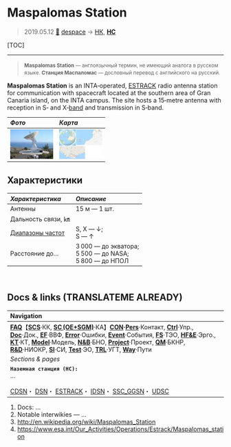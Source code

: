 # Maspalomas Station
> 2019.05.12 [🚀](../index/index.md) [despace](index.md) → [НК](scs.md), **[НС](scs.md)**

[TOC]

---

> <small>**Maspalomas Station** — англоязычный термин, не имеющий аналога в русском языке. **Станция Маспаломас** — дословный перевод с английского на русский.</small>

**Maspalomas Station** is an INTA‑operated, [ESTRACK](estrack.md) radio antenna station for communication with spacecraft located at the southern area of Gran Canaria island, on the INTA campus. The site hosts a 15‑metre antenna with reception in S‑ and X‑[band](rf.md) and transmission in S‑band.

|*Фото*|*Карта*|
|:--|:--|
|[![](f/gs/maspalomas_station_pic1_thumb.jpg)](f/gs/maspalomas_station_pic1.jpg)|[![](f/gs/maspalomas_station_map1_thumb.jpg)](f/gs/maspalomas_station_map1.png)|



## Характеристики
|*Характеристика*|*Описание*|
|:--|:--|
|Антенны|15 м — 1 шт.|
|Дальность связи, ㎞| |
|[Диапазоны частот](rf.md)|S, X — ↓;<br> S — ↑|
|Расстояние до…|3 000 — до экватора;<br> 5 500 — до NASA;<br> 5 800 — до НПОЛ|



<p style="page-break-after:always"> </p>

## Docs & links (TRANSLATEME ALREADY)
|Navigation|
|:--|
|**[FAQ](faq.md)**【**[SCS](scs.md)**·КК, **[SC (OE+SGM)](sc.md)**·КА】**[CON](contact.md)·[Pers](person.md)**·Контакт, **[Ctrl](control.md)**·Упр., **[Doc](doc.md)**·Док., **[EF](ef.md)**·ВВФ, **[Error](error.md)**·Ошибки, **[Event](event.md)**·События, **[FS](fs.md)**·ТЭО, **[HF&E](hfe.md)**·Эрго., **[KT](kt.md)**·КТ, **[Model](model.md)**·Модель, **[N&B](nnb.md)**·БНО, **[Project](project.md)**·Проект, **[QM](qm.md)**·БКНР, **[R&D](rnd.md)**·НИОКР, **[SI](si.md)**·СИ, **[Test](test.md)**·ЭО, **[TRL](trl.md)**·УГТ, **[Way](way.md)**·Пути|
|*Sections & pages*|
|**`Наземная станция (НС):`**<br> … <br><br> [CDSN](cdsn.md)・ [DSN](dsn.md)・ [ESTRACK](estrack.md)・ [IDSN](idsn.md)・ [SSC_GGSN](ssc_ggsn.md)・ [UDSC](udsc.md)|

   1. Docs: …
   1. Notable interwikies — …
   1. <http://en.wikipedia.org/wiki/Maspalomas_Station>
   1. <https://www.esa.int/Our_Activities/Operations/Estrack/Maspalomas_station>

